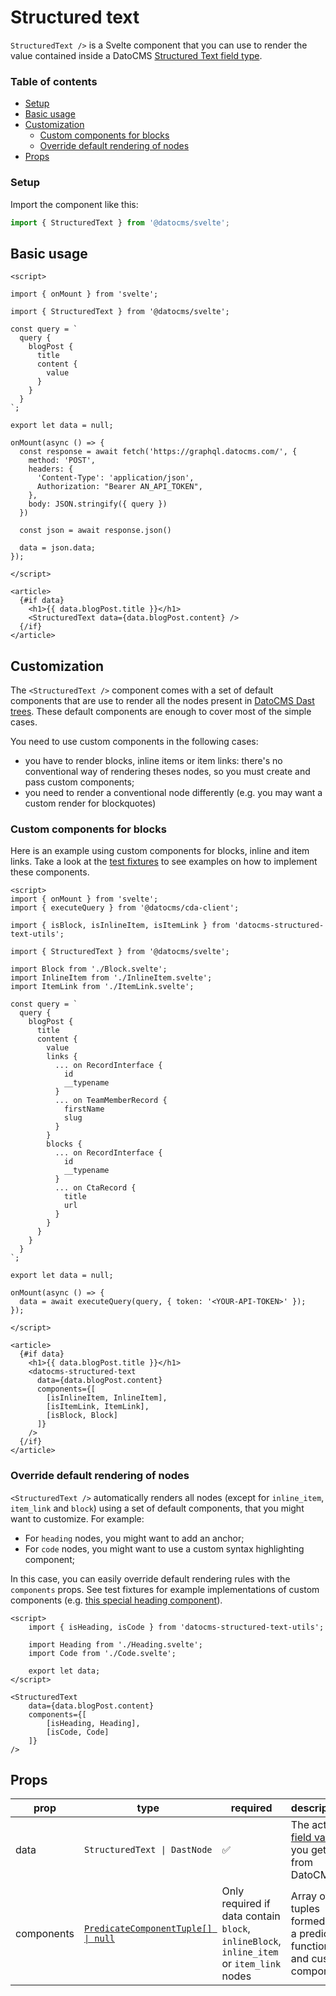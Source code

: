 # Structured text

`StructuredText />` is a Svelte component that you can use to render the value contained inside a DatoCMS [Structured Text field type](https://www.datocms.com/docs/structured-text/dast).

### Table of contents

<!-- START doctoc generated TOC please keep comment here to allow auto update -->
<!-- DON'T EDIT THIS SECTION, INSTEAD RE-RUN doctoc TO UPDATE -->

  - [Setup](#setup)
- [Basic usage](#basic-usage)
- [Customization](#customization)
  - [Custom components for blocks](#custom-components-for-blocks)
  - [Override default rendering of nodes](#override-default-rendering-of-nodes)
- [Props](#props)

<!-- END doctoc generated TOC please keep comment here to allow auto update -->

### Setup

Import the component like this:

```js
import { StructuredText } from '@datocms/svelte';
```

## Basic usage

```svelte
<script>

import { onMount } from 'svelte';

import { StructuredText } from '@datocms/svelte';

const query = `
  query {
    blogPost {
      title
      content {
        value
      }
    }
  }
`;

export let data = null;

onMount(async () => {
  const response = await fetch('https://graphql.datocms.com/', {
    method: 'POST',
    headers: {
      'Content-Type': 'application/json',
      Authorization: "Bearer AN_API_TOKEN",
    },
    body: JSON.stringify({ query })
  })

  const json = await response.json()

  data = json.data;
});

</script>

<article>
  {#if data}
    <h1>{{ data.blogPost.title }}</h1>
    <StructuredText data={data.blogPost.content} />
  {/if}
</article>
```

## Customization

The `<StructuredText />` component comes with a set of default components that are use to render all the nodes present in [DatoCMS Dast trees](https://www.datocms.com/docs/structured-text/dast). These default components are enough to cover most of the simple cases.

You need to use custom components in the following cases:

- you have to render blocks, inline items or item links: there's no conventional way of rendering theses nodes, so you must create and pass custom components;
- you need to render a conventional node differently (e.g. you may want a custom render for blockquotes)

### Custom components for blocks

Here is an example using custom components for blocks, inline and item links. Take a look at the [test fixtures](https://github.com/datocms/datocms-svelte/tree/main/src/lib/components/StructuredText/__tests__/__fixtures__) to see examples on how to implement these components.

```svelte
<script>
import { onMount } from 'svelte';
import { executeQuery } from '@datocms/cda-client';

import { isBlock, isInlineItem, isItemLink } from 'datocms-structured-text-utils';

import { StructuredText } from '@datocms/svelte';

import Block from './Block.svelte';
import InlineItem from './InlineItem.svelte';
import ItemLink from './ItemLink.svelte';

const query = `
  query {
    blogPost {
      title
      content {
        value
        links {
          ... on RecordInterface {
            id
            __typename
          }
          ... on TeamMemberRecord {
            firstName
            slug
          }
        }
        blocks {
          ... on RecordInterface {
            id
            __typename
          }
          ... on CtaRecord {
            title
            url
          }
        }
      }
    }
  }
`;

export let data = null;

onMount(async () => {
  data = await executeQuery(query, { token: '<YOUR-API-TOKEN>' });
});

</script>

<article>
  {#if data}
    <h1>{{ data.blogPost.title }}</h1>
    <datocms-structured-text
      data={data.blogPost.content}
      components={[
        [isInlineItem, InlineItem],
        [isItemLink, ItemLink],
        [isBlock, Block]
      ]}
    />
  {/if}
</article>
```

### Override default rendering of nodes

`<StructuredText />` automatically renders all nodes (except for `inline_item`, `item_link` and `block`) using a set of default components, that you might want to customize. For example:

- For `heading` nodes, you might want to add an anchor;
- For `code` nodes, you might want to use a custom syntax highlighting component;

In this case, you can easily override default rendering rules with the `components` props. See test fixtures for example implementations of custom components (e.g. [this special heading component](https://github.com/datocms/datocms-svelte/blob/main/src/lib/components/StructuredText/__tests__/__fixtures__/IncreasedLevelHeading.svelte)).

```svelte
<script>
	import { isHeading, isCode } from 'datocms-structured-text-utils';

	import Heading from './Heading.svelte';
	import Code from './Code.svelte';

	export let data;
</script>

<StructuredText
	data={data.blogPost.content}
	components={[
		[isHeading, Heading],
		[isCode, Code]
	]}
/>
```

## Props

| prop       | type                                                                                                        | required                                                                                 | description                                                                                      | default |
| ---------- | ----------------------------------------------------------------------------------------------------------- | ---------------------------------------------------------------------------------------- | ------------------------------------------------------------------------------------------------ | ------- |
| data       | `StructuredText \| DastNode`                                                                                | :white_check_mark:                                                                       | The actual [field value](https://www.datocms.com/docs/structured-text/dast) you get from DatoCMS |         |
| components | [`PredicateComponentTuple[] \| null`](https://github.com/datocms/datocms-svelte/blob/main/src/lib/index.ts) | Only required if data contain `block`, `inlineBlock`, `inline_item` or `item_link` nodes | Array of tuples formed by a predicate function and custom component                              | `[]`    |
